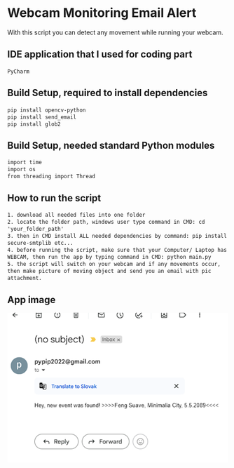 # Webcam Monitoring Email Alert

With this script you can detect any movement while running your webcam.

## IDE application that I used for coding part
```
PyCharm
```

## Build Setup, required to install dependencies
```
pip install opencv-python
pip install send_email
pip install glob2
```

## Build Setup, needed standard Python modules
```
import time
import os
from threading import Thread
```

## How to run the script
```
1. download all needed files into one folder
2. locate the folder path, windows user type command in CMD: cd 'your_folder_path'
3. then in CMD install ALL needed dependencies by command: pip install secure-smtplib etc...
4. before running the script, make sure that your Computer/ Laptop has WEBCAM, then run the app by typing command in CMD: python main.py
5. the script will switch on your webcam and if any movements occur, then make picture of moving object and send you an email with pic attachment.
```

## App image
<img src="https://github.com/kixelo/Music-Event-Scraper/blob/master/email_notification.PNG" />

